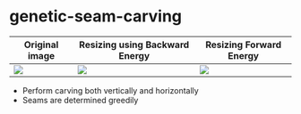 # genetic-seam-carving
Original image | Resizing using Backward Energy | Resizing Forward Energy
----- | ----------------------------- | ----------------------------
![](input/bench.jpg) | ![](output/backward_bench.jpg) | ![](output/forward_bench.jpg)

- Perform carving both vertically and horizontally
- Seams are determined greedily
